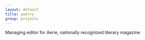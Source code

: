```yaml
---
layout: default
title: poetry
group: projects
---
```

Managing editor for Aerie, nationally recognized literary magazine

